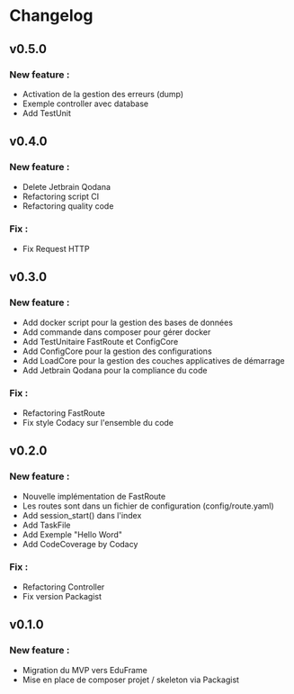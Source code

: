 # Changelog

## v0.5.0
### New feature :
- Activation de la gestion des erreurs (dump)
- Exemple controller avec database
- Add TestUnit

## v0.4.0
### New feature :
- Delete Jetbrain Qodana
- Refactoring script CI
- Refactoring quality code
### Fix :
- Fix Request HTTP

## v0.3.0
### New feature :
- Add docker script pour la gestion des bases de données
- Add commande dans composer pour gérer docker
- Add TestUnitaire FastRoute et ConfigCore
- Add ConfigCore pour la gestion des configurations
- Add LoadCore pour la gestion des couches applicatives de démarrage
- Add Jetbrain Qodana pour la compliance du code
### Fix :
- Refactoring FastRoute
- Fix style Codacy sur l'ensemble du code

## v0.2.0
### New feature :
- Nouvelle implémentation de FastRoute
- Les routes sont dans un fichier de configuration (config/route.yaml)
- Add session_start() dans l'index
- Add TaskFile
- Add Exemple "Hello Word"
- Add CodeCoverage by Codacy
### Fix :
- Refactoring Controller
- Fix version Packagist

## v0.1.0
### New feature :
- Migration du MVP vers EduFrame
- Mise en place de composer projet / skeleton via Packagist

